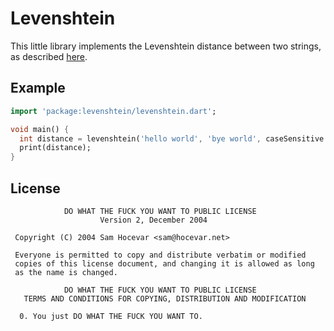 # Levenshtein

This little library implements the Levenshtein distance between two
strings, as described [here](https://en.wikipedia.org/wiki/Levenshtein_distance#Iterative_with_two_matrix_rows).

## Example

```dart
import 'package:levenshtein/levenshtein.dart';

void main() {
  int distance = levenshtein('hello world', 'bye world', caseSensitive: true);
  print(distance);
}
```

## License

```
            DO WHAT THE FUCK YOU WANT TO PUBLIC LICENSE
                    Version 2, December 2004

 Copyright (C) 2004 Sam Hocevar <sam@hocevar.net>

 Everyone is permitted to copy and distribute verbatim or modified
 copies of this license document, and changing it is allowed as long
 as the name is changed.

            DO WHAT THE FUCK YOU WANT TO PUBLIC LICENSE
   TERMS AND CONDITIONS FOR COPYING, DISTRIBUTION AND MODIFICATION

  0. You just DO WHAT THE FUCK YOU WANT TO.
```

